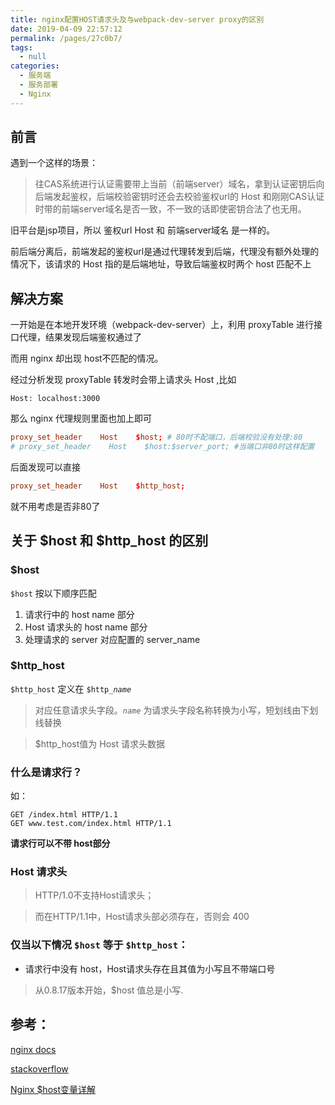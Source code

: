 ```yaml
---
title: nginx配置HOST请求头及与webpack-dev-server proxy的区别
date: 2019-04-09 22:57:12
permalink: /pages/27c0b7/
tags: 
  - null
categories: 
  - 服务端
  - 服务部署
  - Nginx
---
```

## 前言

遇到一个这样的场景：

>往CAS系统进行认证需要带上当前（前端server）域名，拿到认证密钥后向后端发起鉴权，后端校验密钥时还会去校验鉴权url的 Host 和刚刚CAS认证时带的前端server域名是否一致，不一致的话即使密钥合法了也无用。

旧平台是jsp项目，所以 鉴权url Host 和 前端server域名 是一样的。

前后端分离后，前端发起的鉴权url是通过代理转发到后端，代理没有额外处理的情况下，该请求的 Host 指的是后端地址，导致后端鉴权时两个 host 匹配不上


<!--more-->


## 解决方案

一开始是在本地开发环境（webpack-dev-server）上，利用 proxyTable 进行接口代理，结果发现后端鉴权通过了

而用 nginx 却出现 host不匹配的情况。

经过分析发现 proxyTable 转发时会带上请求头 Host ,比如

`Host: localhost:3000`

那么 nginx 代理规则里面也加上即可

```conf
proxy_set_header    Host    $host; # 80时不配端口，后端校验没有处理:80
# proxy_set_header    Host    $host:$server_port; #当端口非80时这样配置
```
后面发现可以直接
```conf
proxy_set_header    Host    $http_host;
```
就不用考虑是否非80了

## 关于 $host 和 $http_host 的区别

### $host

`$host` 按以下顺序匹配

1. 请求行中的 host name 部分
2. Host 请求头的 host name 部分
3. 处理请求的 server 对应配置的 server_name


### $http_host

`$http_host` 定义在 `$http_`*`name`*

> 对应任意请求头字段。*`name`* 为请求头字段名称转换为小写，短划线由下划线替换

> $http_host值为 Host 请求头数据

### 什么是请求行？

如：
```
GET /index.html HTTP/1.1
GET www.test.com/index.html HTTP/1.1
```
**请求行可以不带 host部分**

### Host 请求头

> HTTP/1.0不支持Host请求头；

> 而在HTTP/1.1中，Host请求头部必须存在，否则会 400


### 仅当以下情况 `$host` 等于 `$http_host`：

- 请求行中没有 host，Host请求头存在且其值为小写且不带端口号
> 从0.8.17版本开始，$host 值总是小写.



## 参考：

[nginx docs](http://nginx.org/en/docs/http/ngx_http_core_module.html)

[stackoverflow](https://stackoverflow.com/questions/15414810/whats-the-difference-of-host-and-http-host-in-nginx)

[Nginx $host变量详解](https://www.jianshu.com/p/0850db5af284)
